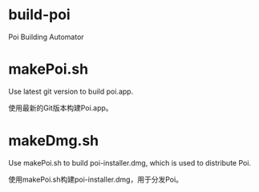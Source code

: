 # build-poi
Poi Building Automator

# makePoi.sh

Use latest git version to build poi.app.

使用最新的Git版本构建Poi.app。

# makeDmg.sh

Use makePoi.sh to build poi-installer.dmg, which is used to distribute Poi.

使用makePoi.sh构建poi-installer.dmg，用于分发Poi。

